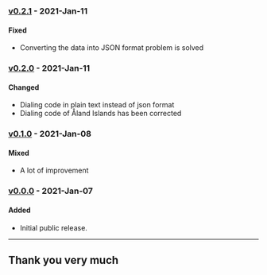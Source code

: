 ### [v0.2.1](https://github.com/imithu/Database-of-Countries/releases/tag/v0.2.1) - 2021-Jan-11
#### Fixed
- Converting the data into JSON format problem is solved




### [v0.2.0](https://github.com/imithu/Database-of-Countries/releases/tag/v0.2.0) - 2021-Jan-11
#### Changed
- Dialing code in plain text instead of json format
- Dialing code of Åland Islands has been corrected




### [v0.1.0](https://github.com/imithu/Database-of-Countries/releases/tag/v0.1.0) - 2021-Jan-08
#### Mixed
- A lot of improvement




### [v0.0.0](https://github.com/imithu/Database-of-Countries/releases/tag/v0.0.0) - 2021-Jan-07
#### Added
- Initial public release.




---
## Thank you very much
